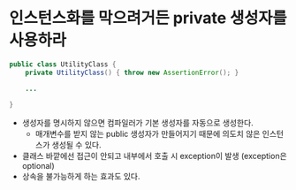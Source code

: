 # 인스턴스화를 막으려거든 private 생성자를 사용하라

```java
public class UtilityClass {
    private UtilityClass() { throw new AssertionError(); }

    ...
    
}
```

- 생성자를 명시하지 않으면 컴파일러가 기본 생성자를 자동으로 생성한다.
    - 매개변수를 받지 않는 public 생성자가 만들어지기 때문에 의도치 않은 인스턴스가 생성될 수 있다.
- 클래스 바깥에선 접근이 안되고 내부에서 호출 시 exception이 발생 (exception은 optional)
- 상속을 불가능하게 하는 효과도 있다.
